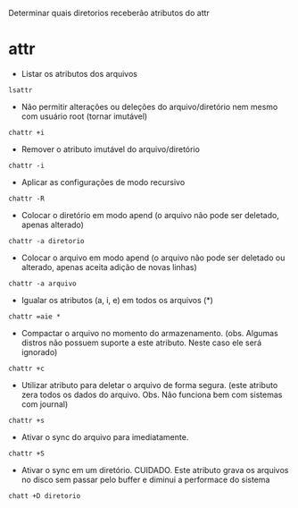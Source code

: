 Determinar quais diretorios receberão atributos do attr

# attr
- Listar os atributos dos arquivos
```
lsattr
```
- Não permitir alterações ou deleções do arquivo/diretório nem mesmo com usuário root (tornar imutável)
```
chattr +i
```
- Remover o atributo imutável do arquivo/diretório
```
chattr -i
```
- Aplicar as configurações de modo recursivo
```
chattr -R
```
- Colocar o diretório em modo apend (o arquivo não pode ser deletado, apenas alterado)
```
chattr -a diretorio
```
- Colocar o arquivo em modo apend (o arquivo não pode ser deletado ou alterado, apenas aceita adição de novas linhas)
```
chattr -a arquivo
```
- Igualar os atributos (a, i, e) em todos os arquivos (*)
```
chattr =aie *
```
- Compactar o arquivo no momento do armazenamento. (obs. Algumas distros não possuem suporte a este atributo. Neste caso ele será ignorado)
```
chattr +c
```
- Utilizar atributo para deletar o arquivo de forma segura. (este atributo zera todos os dados do arquivo. Obs. Não funciona bem com sistemas com journal)
```
chattr +s
```
- Ativar o sync do arquivo para imediatamente.
```
chattr +S
```
- Ativar o sync em um diretório. CUIDADO. Este atributo grava os arquivos no disco sem passar pelo buffer e diminui a performace do sistema
```
chatt +D diretorio
```
